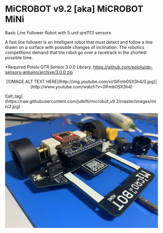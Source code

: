 # MiCROBOT v9.2 [aka] MiCROBOT MiNi
Basic Line Follower Robot with 5 unit qre1113 sensors

A fast line follower is an intelligent robot that must detect
and follow a line drawn on a surface with possible changes of inclination.
The robotics competitions demand that the robot go over a racetrack
in the shortest possible time. 

*Required Pololu QTR Sensor 3.0.0 Library:
https://github.com/pololu/qtr-sensors-arduino/archive/3.0.0.zip
<p align="center">
[![IMAGE ALT TEXT HERE](http://img.youtube.com/vi/0iFmb0SX3h4/0.jpg)](http://www.youtube.com/watch?v=0iFmb0SX3h4)</p>
![alt_tag](https://raw.githubusercontent.com/julkifli/microbot_v9.2/master/images/mini2.jpg)

![alt_tag](https://raw.githubusercontent.com/julkifli/microbot_v9.2/master/images/mini3.jpg)

